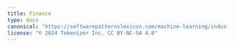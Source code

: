 ```yaml
---
title: Finance
type: docs
canonical: "https://softwarepatternslexicon.com/machine-learning/industry-specific-solutions/finance"
license: "© 2024 Tokenizer Inc. CC BY-NC-SA 4.0"
---
```

